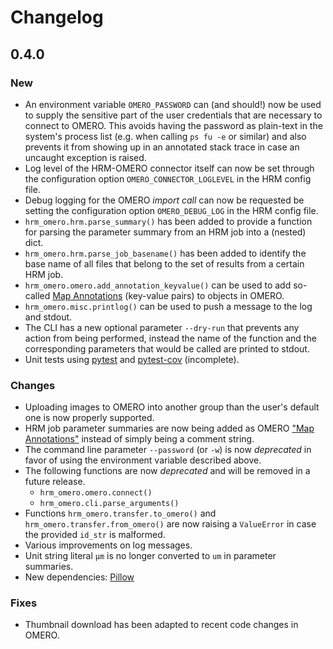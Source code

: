 # Changelog

## 0.4.0

### New

* An environment variable `OMERO_PASSWORD` can (and should!) now be used to supply the
  sensitive part of the user credentials that are necessary to connect to OMERO. This
  avoids having the password as plain-text in the system's process list (e.g. when
  calling `ps fu -e` or similar) and also prevents it from showing up in an annotated
  stack trace in case an uncaught exception is raised.
* Log level of the HRM-OMERO connector itself can now be set through the configuration
  option `OMERO_CONNECTOR_LOGLEVEL` in the HRM config file.
* Debug logging for the OMERO *import call* can now be requested be setting the
  configuration option `OMERO_DEBUG_LOG` in the HRM config file.
* `hrm_omero.hrm.parse_summary()` has been added to provide a function for parsing the
  parameter summary from an HRM job into a (nested) dict.
* `hrm_omero.hrm.parse_job_basename()` has been added to identify the base name of all
  files that belong to the set of results from a certain HRM job.
* `hrm_omero.omero.add_annotation_keyvalue()` can be used to add so-called [Map
  Annotations][c4] (key-value pairs) to objects in OMERO.
* `hrm_omero.misc.printlog()` can be used to push a message to the log and stdout.
* The CLI has a new optional parameter `--dry-run` that prevents any action from being
  performed, instead the name of the function and the corresponding parameters that
  would be called are printed to stdout.
* Unit tests using [pytest][c2] and [pytest-cov][c3] (incomplete).

### Changes

* Uploading images to OMERO into another group than the user's default one is now
  properly supported.
* HRM job parameter summaries are now being added as OMERO ["Map Annotations"][c4]
  instead of simply being a comment string.
* The command line parameter `--password` (or `-w`) is now *deprecated* in favor of
  using the environment variable described above.
* The following functions are now *deprecated* and will be removed in a future release.
  * `hrm_omero.omero.connect()`
  * `hrm_omero.cli.parse_arguments()`
* Functions `hrm_omero.transfer.to_omero()` and `hrm_omero.transfer.from_omero()` are
  now raising a `ValueError` in case the provided `id_str` is malformed.
* Various improvements on log messages.
* Unit string literal `µm` is no longer converted to `um` in parameter summaries.
* New dependencies: [Pillow][c1]

### Fixes

* Thumbnail download has been adapted to recent code changes in OMERO.

[c1]: https://pypi.org/project/Pillow/
[c2]: https://docs.pytest.org/
[c3]: https://pypi.org/project/pytest-cov/
[c4]: https://docs.openmicroscopy.org/omero/5.6/developers/Python.html#write-data
